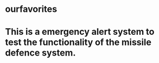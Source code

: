 # ourfavorites
# This is a emergency alert system to test the functionality of the missile defence system.

